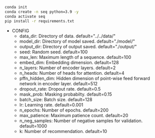 ```bash
conda init
conda create -n seq python=3.9 -y
conda activate seq
pip install -r requirements.txt
```


- CONFIG
  - data_dir: Directory of data. default="../../data/"
  - model_dir: Directory of model saved. default="./model/"
  - output_dir: Directory of output saved. default="./output/"
  - seed: Random seed. default=100
  - max_len: Maximum length of a sequence. default=100
  - embed_dim: Embedding dimension. default=128
  - n_layers: Number of encoder layers. default=2
  - n_heads: Number of heads for attention. default=4
  - pffn_hidden_dim: Hidden dimension of point-wise feed forward network in encoder layer. default=512
  - dropout_rate: Dropout rate. default=0.5
  - mask_prob: Masking probabilty. default=0.15
  - batch_size: Batch size. default=128
  - lr: Learning rate. default=0.001
  - n_epochs: Number of epochs. default=200
  - max_patience: Maximum patience count. default=20
  - n_neg_samples: Number of negative samples for validation. default=1000
  - k: Number of recommendation. default=10